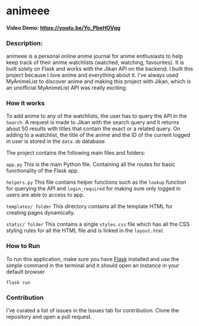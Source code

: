 # animeee
#### Video Demo:  https://youtu.be/Yo_PbeHOVqg

### Description:
animeee is a personal online anime journal for anime enthusiasts to help keep track of their anime watchlists (watched, watching, favourites). It is built solely on Flask and works with the Jikan API on the backend. I built this project because I love anime and everything about it. I've always used MyAnimeList to discover anime and making this project with Jikan, which is an unofficial MyAnimeList API was really exciting.

### How it works
To add anime to any of the watchlists, the user has to query the API in the `Search`. A request is made to Jikan with the search query and it returns about 50 results with titles that contain the exact or a related query. On adding to a watchlist, the title of the anime and the ID of the current logged in user is stored in the `data.db` database.

The project contains the following main files and folders:

`app.py`
This is the main Python file. Containing all the routes for basic functionality of the Flask app.

`helpers.py`
This file contains helper functions such as the `lookup` function for querying the API and `login_required` for making sure only logged in users are able to access to app.

`templates/ folder`
This directory contains all the template HTML for creating pages dynamically.

`static/ folder`
This contains a single `styles.css` file which has all the CSS styling rules for all the HTML file and is linked in the `layout.html`

### How to Run
To run this application, make sure you have [Flask](https://pypi.org/project/Flask/) installed and use the simple command in the terminal and it should open an instance in your default browser
```
flask run
```

### Contribution

I've curated a list of issues in the Issues tab for contribution. Clone the repository and open a pull request.
